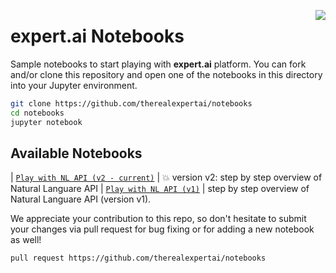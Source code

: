 <a href="https://expert.ai"><img src="https://www.expert.ai/wp-content/uploads/2020/09/logo-new.png" align="right" /></a> 

# expert.ai Notebooks

Sample notebooks to start playing with **expert.ai** platform. 
You can fork and/or clone this repository and open one of the notebooks in this directory into your Jupyter environment.

```bash
git clone https://github.com/therealexpertai/notebooks
cd notebooks
jupyter notebook
```

## Available Notebooks

| [`Play with NL API (v2 - current)`](nlapi/play_with_expertai_nlapi_v2.ipynb) | :boom: version v2: step by step overview of Natural Languare API
| [`Play with NL API (v1)`](nlapi/play_with_expertai_nlapi_v1.ipynb) | step by step overview of Natural Languare API (version v1).



We appreciate your contribution to this repo, so don't hesitate to submit your changes via pull request  for bug fixing or for adding a new notebook as well! 

```bash
pull request https://github.com/therealexpertai/notebooks
```
